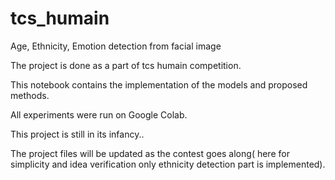 # tcs_humain
Age, Ethnicity, Emotion detection from facial image


The project is done as a part of tcs humain competition. 
 
 This notebook contains the implementation of the models and proposed methods.
 
 All experiments were run on Google Colab.
 
 This project is still in its infancy..
 
 The project files will be updated as the contest goes along( here for simplicity and idea verification only ethnicity detection part is implemented).

